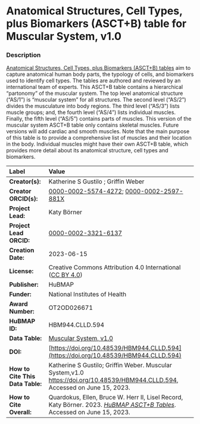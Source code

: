 # Anatomical Structures, Cell Types, plus Biomarkers (ASCT+B) table for Muscular System, v1.0

### Description
[Anatomical Structures, Cell Types, plus Biomarkers (ASCT+B) tables](https://humanatlas.io/asctb-tables) aim to capture anatomical human body parts, the typology of cells, and biomarkers used to identify cell types. The tables are authored and reviewed by an international team of experts. This ASCT+B table contains a hierarchical “partonomy” of the muscular system. The top level anatomical structure (“AS/1”) is “muscular system” for all structures. The second level (“AS/2”) divides the musculature into body regions. The third level (“AS/3”) lists muscle groups; and, the fourth level (“AS/4”) lists individual muscles. Finally, the fifth level (“AS/5”) contains parts of muscles. This version of the muscular system ASCT+B table only contains skeletal muscles. Future versions will add cardiac and smooth muscles. Note that the main purpose of this table is to provide a comprehensive list of muscles and their location in the body. Individual muscles might have their own ASCT+B table, which provides more detail about its anatomical structure, cell types and biomarkers.


| Label | Value |
| :------------- |:-------------|
| **Creator(s):** | Katherine S Gustilo ; Griffin Weber |
| **Creator ORCID(s):** |[0000-0002-5574-4272](https://orcid.org/0000-0002-5574-4272); [0000-0002-2597-881X](https://orcid.org/0000-0002-2597-881X) |
| **Project Lead:** | Katy B&ouml;rner |
| **Project Lead ORCID:** | [0000-0002-3321-6137](https://orcid.org/0000-0002-3321-6137) |
| **Creation Date:** | 2023-06-15 |
| **License:** | Creative Commons Attribution 4.0 International ([CC BY 4.0](https://creativecommons.org/licenses/by/4.0/)) |
| **Publisher:** | HuBMAP |
| **Funder:** | National Institutes of Health |
| **Award Number:** | OT2OD026671 |
| **HuBMAP ID:** | HBM944.CLLD.594 |
| **Data Table:** | [Muscular System, v1.0](https://cdn.humanatlas.io/hra-releases/v1.4/asct-b/asct-b-vh-muscular-system.csv) |
| **DOI:** | [https://doi.org/10.48539/HBM944.CLLD.594](https://doi.org/10.48539/HBM944.CLLD.594) |
| **How to Cite This Data Table:** |  Katherine S Gustilo; Griffin Weber. Muscular System,v1.0 https://doi.org/10.48539/HBM944.CLLD.594, Accessed on June 15, 2023. |
| **How to Cite Overall:** | Quardokus, Ellen, Bruce W. Herr II, Lisel Record, Katy B&ouml;rner. 2023. [*HuBMAP ASCT+B Tables*](https://humanatlas.io/asctb-tables). Accessed on June 15, 2023. |
